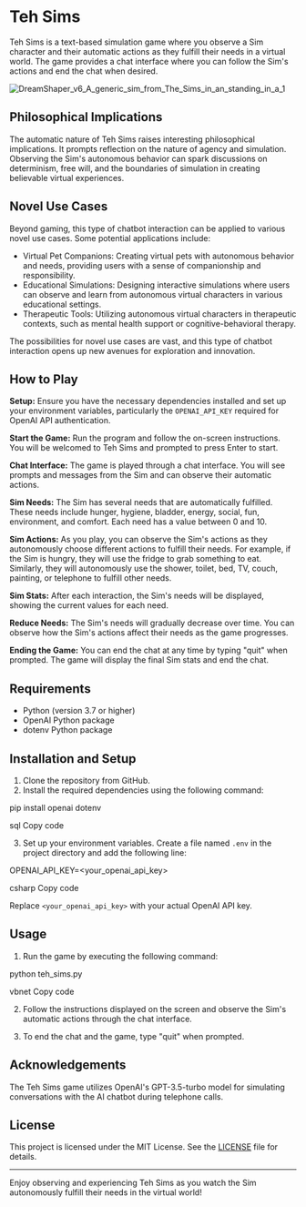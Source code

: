 # Teh Sims

Teh Sims is a text-based simulation game where you observe a Sim character and their automatic actions as they fulfill their needs in a virtual world. The game provides a chat interface where you can follow the Sim's actions and end the chat when desired.

![DreamShaper_v6_A_generic_sim_from_The_Sims_in_an_standing_in_a_1](https://github.com/EveryOneIsGross/tehSIMS/assets/23621140/8b28d40f-92c4-4f5e-b2ca-dee5e0915d5f)

## Philosophical Implications

The automatic nature of Teh Sims raises interesting philosophical implications. It prompts reflection on the nature of agency and simulation. Observing the Sim's autonomous behavior can spark discussions on determinism, free will, and the boundaries of simulation in creating believable virtual experiences.

## Novel Use Cases

Beyond gaming, this type of chatbot interaction can be applied to various novel use cases. Some potential applications include:

- Virtual Pet Companions: Creating virtual pets with autonomous behavior and needs, providing users with a sense of companionship and responsibility.
- Educational Simulations: Designing interactive simulations where users can observe and learn from autonomous virtual characters in various educational settings.
- Therapeutic Tools: Utilizing autonomous virtual characters in therapeutic contexts, such as mental health support or cognitive-behavioral therapy.

The possibilities for novel use cases are vast, and this type of chatbot interaction opens up new avenues for exploration and innovation.


## How to Play

**Setup:**
Ensure you have the necessary dependencies installed and set up your environment variables, particularly the `OPENAI_API_KEY` required for OpenAI API authentication.

**Start the Game:**
Run the program and follow the on-screen instructions. You will be welcomed to Teh Sims and prompted to press Enter to start.

**Chat Interface:**
The game is played through a chat interface. You will see prompts and messages from the Sim and can observe their automatic actions.

**Sim Needs:**
The Sim has several needs that are automatically fulfilled. These needs include hunger, hygiene, bladder, energy, social, fun, environment, and comfort. Each need has a value between 0 and 10.

**Sim Actions:**
As you play, you can observe the Sim's actions as they autonomously choose different actions to fulfill their needs. For example, if the Sim is hungry, they will use the fridge to grab something to eat. Similarly, they will autonomously use the shower, toilet, bed, TV, couch, painting, or telephone to fulfill other needs.

**Sim Stats:**
After each interaction, the Sim's needs will be displayed, showing the current values for each need.

**Reduce Needs:**
The Sim's needs will gradually decrease over time. You can observe how the Sim's actions affect their needs as the game progresses.

**Ending the Game:**
You can end the chat at any time by typing "quit" when prompted. The game will display the final Sim stats and end the chat.

## Requirements

- Python (version 3.7 or higher)
- OpenAI Python package
- dotenv Python package

## Installation and Setup

1. Clone the repository from GitHub.
2. Install the required dependencies using the following command:

pip install openai dotenv

sql
Copy code

3. Set up your environment variables. Create a file named `.env` in the project directory and add the following line:

OPENAI_API_KEY=<your_openai_api_key>

csharp
Copy code

Replace `<your_openai_api_key>` with your actual OpenAI API key.

## Usage

1. Run the game by executing the following command:

python teh_sims.py

vbnet
Copy code

2. Follow the instructions displayed on the screen and observe the Sim's automatic actions through the chat interface.

3. To end the chat and the game, type "quit" when prompted.


## Acknowledgements

The Teh Sims game utilizes OpenAI's GPT-3.5-turbo model for simulating conversations with the AI chatbot during telephone calls.

## License

This project is licensed under the MIT License. See the [LICENSE](LICENSE) file for details.

---

Enjoy observing and experiencing Teh Sims as you watch the Sim autonomously fulfill their needs in the virtual world!
